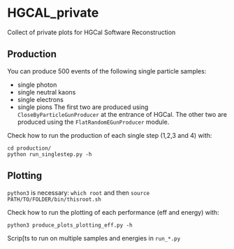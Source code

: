 # HGCAL_private

Collect of private plots for HGCal Software Reconstruction

## Production

You can produce 500 events of the following single particle samples:
- single photon 
- single neutral kaons
- single electrons
- single pions
The first two are produced using `CloseByParticleGunProducer` at the entrance of HGCal. The other two are produced using the `FlatRandomEGunProducer` module.

Check how to run the production of each single step (1,2,3 and 4) with:
```
cd production/
python run_singlestep.py -h
```

## Plotting

`python3` is necessary: `which root` and then `source PATH/TO/FOLDER/bin/thisroot.sh`

Check how to run the plotting of each performance (eff and energy) with:
```
python3 produce_plots_plotting_eff.py -h
```
Scrip[ts to run on multiple samples and energies in `run_*.py`
